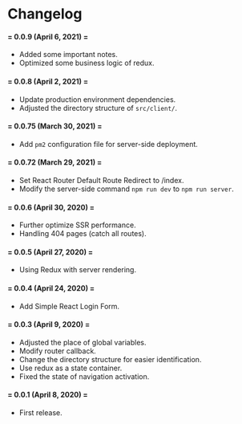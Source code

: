 # Changelog


#### = 0.0.9 (April 6, 2021) =

* Added some important notes.
* Optimized some business logic of redux.


#### = 0.0.8 (April 2, 2021) =

* Update production environment dependencies.
* Adjusted the directory structure of `src/client/`.


#### = 0.0.75 (March 30, 2021) =

* Add `pm2` configuration file for server-side deployment.



#### = 0.0.72 (March 29, 2021) =

* Set React Router Default Route Redirect to /index.
* Modify the server-side command `npm run dev` to `npm run server`.



#### = 0.0.6 (April 30, 2020) =

* Further optimize SSR performance.
* Handling 404 pages (catch all routes).


#### = 0.0.5 (April 27, 2020) =

* Using Redux with server rendering.


#### = 0.0.4 (April 24, 2020) =

* Add Simple React Login Form.



#### = 0.0.3 (April 9, 2020) =

* Adjusted the place of global variables.
* Modify router callback.
* Change the directory structure for easier identification.
* Use redux as a state container.
* Fixed the state of navigation activation.


#### = 0.0.1 (April 8, 2020) =

* First release.
